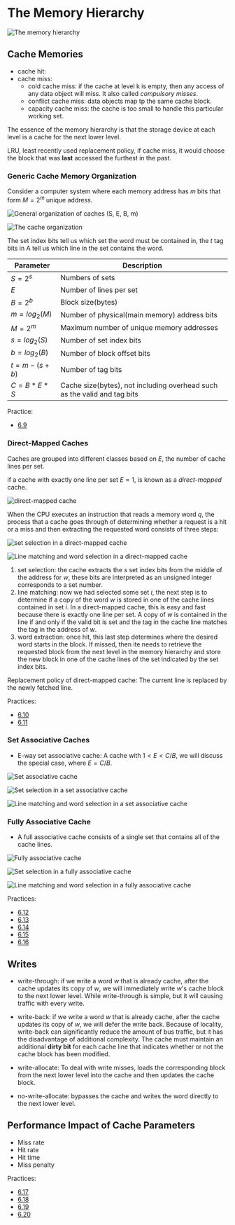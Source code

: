# The Memory Hierarchy

![The memory hierarchy](https://img-blog.csdnimg.cn/20201204092239627.png)

## Cache Memories

- cache hit:
- cache miss:
  - cold cache miss: if the cache at level k is empty, then any access of any data object will miss. It also called *compulsory misses*.
  - conflict cache miss: data objects map tp the same cache block.
  - capacity cache miss: the cache is too small to handle this particular working set.

The essence  of the memory hierarchy is that the storage device at each level is a cache for the next lower level.

LRU, least recently used replacement policy, if cache miss, it would choose the block that was **last** accessed the furthest in the past.

### Generic Cache Memory Organization

Consider a computer system where each memory address has $m$ bits that form $M = 2^m$ unique address.

![General organization of caches (S, E, B, m)](https://img-blog.csdnimg.cn/20201205114936738.png)

![The cache organization](https://img-blog.csdnimg.cn/20201205115244588.png)

The set index bits tell us which set the word must be contained in, the $t$ tag bits in A tell us which line in the set contains the word.

|Parameter        | Description |
| -               | -           |
| $S = 2^s$       | Numbers of sets|
| $E$             | Number of lines per set|
| $B=2^b$         | Block size(bytes)|
| $m = log_2(M)$  | Number of physical(main memory) address bits|
| $M = 2^m$       | Maximum number of unique memory addresses|
| $s = log_2(S)$  | Number of set index bits |
| $b = log_2(B)$  | Number of block offset bits |
| $t = m - (s+b)$ | Number of tag bits |
| $C = B *E* S$ | Cache size(bytes), not including overhead such as the valid and tag bits |

Practice:

- [6.9](../../practice/6.9/README.md)

### Direct-Mapped Caches

Caches are grouped into different classes based on $E$, the number of cache lines per set.

if a cache with exactly one line per set $E = 1$, is known as a *direct-mapped* cache.

![direct-mapped cache](https://img-blog.csdnimg.cn/20201205122154495.png)

When the CPU executes an instruction that reads a memory word $q$, the process that a cache goes through of determining whether a request is a hit or a miss and then extracting the requested word consists of three steps:

![set selection in a direct-mapped cache](https://img-blog.csdnimg.cn/20201205151504643.png)

![Line matching and word selection in a direct-mapped cache](https://img-blog.csdnimg.cn/20201205151542875.png)

1. set selection: the cache extracts the $s$ set index bits from the middle of the address for $w$, these bits are interpreted as an unsigned integer corresponds to a set number.
2. line matching: now we had selected some set $i$, the next step is to determine if a copy of the word $w$ is stored in one of the cache lines contained in set $i$. In a direct-mapped cache, this is easy and fast because there is exactly one line per set. A copy of $w$ is contained in the line if and only if the valid bit is set and the tag in the cache line matches the tag in the address of $w$.
3. word extraction: once hit, this last step determines where the desired word starts in the block. If missed, then ite needs to retrieve the requested block from the next level in the memory hierarchy and store the new block in one of the cache lines of the set indicated by the set index bits.

Replacement policy of direct-mapped cache: The current line is replaced by the newly fetched line.

Practices:

- [6.10](../../practice/6.10/README.md)
- [6.11](../../practice/6.11/README.md)

### Set Associative Caches

- E-way set associative cache: A cache with $1 < E < C/B$, we will discuss the special case, where $E=C/B$.

![Set associative cache](https://img-blog.csdnimg.cn/20201206091745611.png)

![Set selection in a set associative cache](https://img-blog.csdnimg.cn/20201206091819672.png)

![Line matching and word selection in a set associative cache](https://img-blog.csdnimg.cn/20201206092027481.png)

### Fully Associative Cache

- A full associative cache consists of a single set that contains all of the cache lines.

![Fully associative cache](https://img-blog.csdnimg.cn/20201207090327768.png)

![Set selection in a fully associative cache](https://img-blog.csdnimg.cn/20201207090358972.png)

![Line matching and word selection in a fully associative cache](https://img-blog.csdnimg.cn/20201207090437877.png)

Practices:

- [6.12](../../practice/6.12/README.md)
- [6.13](../../practice/6.13/README.md)
- [6.14](../../practice/6.14/README.md)
- [6.15](../../practice/6.15/README.md)
- [6.16](../../practice/6.16/README.md)

## Writes

- write-through: if we write a word $w$ that is already cache, after the cache updates its copy of $w$, we will immediately write $w$'s cache block to the next lower level. While write-through is simple, but it will causing traffic with every write.
- write-back: if we write a word $w$ that is already cache, after the cache updates its copy of $w$, we will defer the write back. Because of locality, write-back can significantly reduce the amount of bus traffic, but it has the disadvantage of additional complexity. The cache must maintain an additional **dirty bit** for each cache line that indicates whether or not the cache block has been modified.

- write-allocate: To deal with write misses, loads the corresponding block from the next lower level into the cache and then updates the cache block.
- no-write-allocate:  bypasses the cache and writes the word directly to the next lower level.

## Performance Impact of Cache Parameters

- Miss rate
- Hit rate
- Hit time
- Miss penalty

Practices:

- [6.17](../../practice/6.17/README.md)
- [6.18](../../practice/6.18/README.md)
- [6.19](../../practice/6.19/README.md)
- [6.20](../../practice/6.20/README.md)

